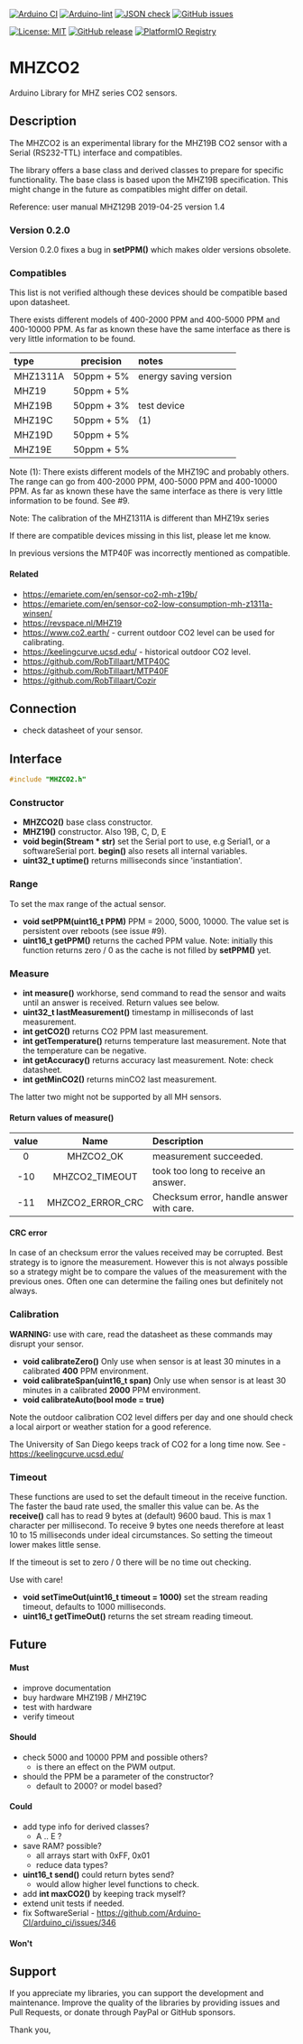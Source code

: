 
[![Arduino CI](https://github.com/RobTillaart/MHZCO2/workflows/Arduino%20CI/badge.svg)](https://github.com/marketplace/actions/arduino_ci)
[![Arduino-lint](https://github.com/RobTillaart/MHZCO2/actions/workflows/arduino-lint.yml/badge.svg)](https://github.com/RobTillaart/MHZCO2/actions/workflows/arduino-lint.yml)
[![JSON check](https://github.com/RobTillaart/MHZCO2/actions/workflows/jsoncheck.yml/badge.svg)](https://github.com/RobTillaart/MHZCO2/actions/workflows/jsoncheck.yml)
[![GitHub issues](https://img.shields.io/github/issues/RobTillaart/MHZCO2.svg)](https://github.com/RobTillaart/MHZCO2/issues)

[![License: MIT](https://img.shields.io/badge/license-MIT-green.svg)](https://github.com/RobTillaart/MHZCO2/blob/master/LICENSE)
[![GitHub release](https://img.shields.io/github/release/RobTillaart/MHZCO2.svg?maxAge=3600)](https://github.com/RobTillaart/MHZCO2/releases)
[![PlatformIO Registry](https://badges.registry.platformio.org/packages/robtillaart/library/MHZCO2.svg)](https://registry.platformio.org/libraries/robtillaart/MHZCO2)


# MHZCO2

Arduino Library for MHZ series CO2 sensors.


## Description

The MHZCO2 is an experimental library for the MHZ19B CO2 sensor
with a Serial (RS232-TTL) interface and compatibles.

The library offers a base class and derived classes to prepare for specific functionality.
The base class is based upon the MHZ19B specification. 
This might change in the future as compatibles might differ on detail.

Reference: user manual MHZ129B 2019-04-25 version 1.4


### Version 0.2.0

Version 0.2.0 fixes a bug in **setPPM()** which makes older versions obsolete.


### Compatibles

This list is not verified although these devices should be compatible based upon datasheet.

There exists different models of 400-2000 PPM and 400-5000 PPM and 400-10000 PPM. 
As far as known these have the same interface as there is very little information to be found.


|  type      | precision  |  notes  |
|:-----------|:----------:|:--------|
|  MHZ1311A  | 50ppm + 5% | energy saving version
|  MHZ19     | 50ppm + 5% | 
|  MHZ19B    | 50ppm + 3% | test device
|  MHZ19C    | 50ppm + 5% | (1)
|  MHZ19D    | 50ppm + 5% | 
|  MHZ19E    | 50ppm + 5% |

Note (1):
There exists different models of the MHZ19C and probably others. 
The range can go from 400-2000 PPM, 400-5000 PPM and 400-10000 PPM. 
As far as known these have the same interface as there is very little 
information to be found. See #9.

Note: The calibration of the MHZ1311A is different than MHZ19x series

If there are compatible devices missing in this list, please let me know.

In previous versions the MTP40F was incorrectly mentioned as compatible.


#### Related

- https://emariete.com/en/sensor-co2-mh-z19b/
- https://emariete.com/en/sensor-co2-low-consumption-mh-z1311a-winsen/
- https://revspace.nl/MHZ19
- https://www.co2.earth/ - current outdoor CO2 level can be used for calibrating.
- https://keelingcurve.ucsd.edu/ - historical outdoor CO2 level.
- https://github.com/RobTillaart/MTP40C
- https://github.com/RobTillaart/MTP40F
- https://github.com/RobTillaart/Cozir


## Connection

- check datasheet of your sensor.


## Interface

```cpp
#include "MHZCO2.h"
```

### Constructor

- **MHZCO2()** base class constructor.
- **MHZ19()** constructor. Also 19B, C, D, E
- **void begin(Stream \* str)** set the Serial port to use, e.g Serial1,
or a softwareSerial port.
**begin()** also resets all internal variables.
- **uint32_t uptime()** returns milliseconds since 'instantiation'.


### Range

To set the max range of the actual sensor.

- **void setPPM(uint16_t PPM)** PPM = 2000, 5000, 10000. 
The value set is persistent over reboots (see issue #9).
- **uint16_t getPPM()** returns the cached PPM value.
Note: initially this function returns zero / 0 as the cache is not 
filled by **setPPM()** yet.


### Measure

- **int measure()** workhorse, send command to read the sensor and 
waits until an answer is received. Return values see below.
- **uint32_t lastMeasurement()** timestamp in milliseconds of last measurement.
- **int getCO2()** returns CO2 PPM last measurement.
- **int getTemperature()** returns temperature last measurement.
Note that the temperature can be negative.
- **int getAccuracy()** returns accuracy last measurement.
Note: check datasheet.
- **int getMinCO2()** returns minCO2 last measurement.

The latter two might not be supported by all MH sensors.

#### Return values of **measure()**

|  value  |  Name              |  Description  |
|:-------:|:------------------:|:--------------|
|    0    |  MHZCO2_OK         | measurement succeeded.
|   -10   |  MHZCO2_TIMEOUT    | took too long to receive an answer.
|   -11   |  MHZCO2_ERROR_CRC  | Checksum error, handle answer with care.


#### CRC error

In case of an checksum error the values received may be corrupted.
Best strategy is to ignore the measurement. However this is not always
possible so a strategy might be to compare the values of the measurement 
with the previous ones. 
Often one can determine the failing ones but definitely not always.


### Calibration

**WARNING:** use with care, read the datasheet as these commands may disrupt your sensor.

- **void calibrateZero()** Only use when sensor is at least 30 minutes 
in a calibrated **400** PPM environment.
- **void calibrateSpan(uint16_t span)** Only use when sensor is at least 30 minutes 
in a calibrated **2000** PPM environment.
- **void calibrateAuto(bool mode = true)**

Note the outdoor calibration CO2 level differs per day and one should check 
a local airport or weather station for a good reference.

The University of San Diego keeps track of CO2 for a long time now.
See - https://keelingcurve.ucsd.edu/ 


### Timeout

These functions are used to set the default timeout in the receive function.
The faster the baud rate used, the smaller this value can be. As the **receive()** 
call has to read 9 bytes at (default) 9600 baud. This is max 1 character per 
millisecond. To receive 9 bytes one needs therefore at least 10 to 15 milliseconds
under ideal circumstances. So setting the timeout lower makes little sense.

If the timeout is set to zero / 0 there will be no time out checking. 

Use with care!

- **void setTimeOut(uint16_t timeout = 1000)** set the stream reading timeout, 
defaults to 1000 milliseconds.
- **uint16_t getTimeOut()** returns the set stream reading timeout.


## Future

#### Must

- improve documentation
- buy hardware MHZ19B / MHZ19C
- test with hardware
- verify timeout

#### Should

- check 5000 and 10000 PPM and possible others?
  - is there an effect on the PWM output.
- should the PPM be a parameter of the constructor?
  - default to 2000? or model based?

#### Could

- add type info for derived classes?
  - A .. E ?
- save RAM? possible?
  - all arrays start with 0xFF, 0x01
  - reduce data types?
- **uint16_t send()** could return bytes send?
  - would allow higher level functions to check.
- add **int maxCO2()** by keeping track myself?
- extend unit tests if needed.
- fix SoftwareSerial - https://github.com/Arduino-CI/arduino_ci/issues/346

#### Won't


## Support

If you appreciate my libraries, you can support the development and maintenance.
Improve the quality of the libraries by providing issues and Pull Requests, or
donate through PayPal or GitHub sponsors.

Thank you,

